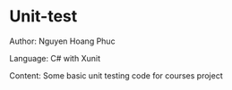 # Unit-test

Author: Nguyen Hoang Phuc

Language: C# with Xunit

Content: Some basic unit testing code for courses project
